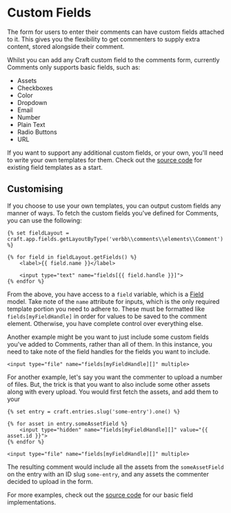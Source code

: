 # Custom Fields

The form for users to enter their comments can have custom fields attached to it. This gives you the flexibility to get commenters to supply extra content, stored alongside their comment.

Whilst you can add any Craft custom field to the comments form, currently Comments only supports basic fields, such as:
- Assets
- Checkboxes
- Color
- Dropdown
- Email
- Number
- Plain Text
- Radio Buttons
- URL

If you want to support any additional custom fields, or your own, you'll need to write your own templates for them. Check out the [source code](https://github.com/verbb/comments/tree/craft-4/src/templates/_special) for existing field templates as a start.

## Customising
If you choose to use your own templates, you can output custom fields any manner of ways. To fetch the custom fields you've defined for Comments, you can use the following:

```twig
{% set fieldLayout = craft.app.fields.getLayoutByType('verbb\\comments\\elements\\Comment') %}

{% for field in fieldLayout.getFields() %}
    <label>{{ field.name }}</label>

    <input type="text" name="fields[{{ field.handle }}]">
{% endfor %}

```

From the above, you have access to a `field` variable, which is a [Field](https://docs.craftcms.com/api/v4/craft-base-field.html) model. Take note of the `name` attribute for inputs, which is the only required template portion you need to adhere to. These must be formatted like `fields[myFieldHandle]` in order for values to be saved to the comment element. Otherwise, you have complete control over everything else.

Another example might be you want to just include some custom fields you've added to Comments, rather than all of them. In this instance, you need to take note of the field handles for the fields you want to include.

```twig
<input type="file" name="fields[myFieldHandle][]" multiple>
```

For another example, let's say you want the commenter to upload a number of files. But, the trick is that you want to also include some other assets along with every upload. You would first fetch the assets, and add them to your 

```twig
{% set entry = craft.entries.slug('some-entry').one() %}

{% for asset in entry.someAssetField %}
    <input type="hidden" name="fields[myFieldHandle][]" value="{{ asset.id }}">
{% endfor %}

<input type="file" name="fields[myFieldHandle][]" multiple>
```

The resulting comment would include all the assets from the `someAssetField` on the entry with an ID slug `some-entry`, and any assets the commenter decided to upload in the form.

For more examples, check out the [source code](https://github.com/verbb/comments/tree/craft-4/src/templates/_special) for our basic field implementations.